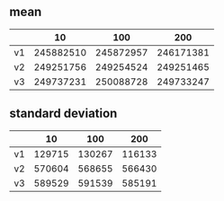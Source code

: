 ## mean
| |10|100|200|
|---|---|---|---|
|v1|245882510|245872957|246171381|
|v2|249251756|249254524|249251465|
|v3|249737231|250088728|249733247|
## standard deviation
| |10|100|200|
|---|---|---|---|
|v1|129715|130267|116133|
|v2|570604|568655|566430|
|v3|589529|591539|585191|
